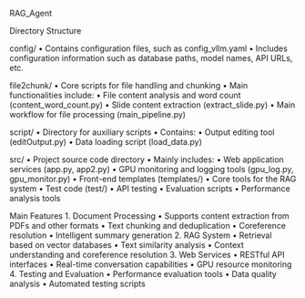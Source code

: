 RAG_Agent

Directory Structure

config/
	•	Contains configuration files, such as config_vllm.yaml
	•	Includes configuration information such as database paths, model names, API URLs, etc.

file2chunk/
	•	Core scripts for file handling and chunking
	•	Main functionalities include:
	•	File content analysis and word count (content_word_count.py)
	•	Slide content extraction (extract_slide.py)
	•	Main workflow for file processing (main_pipeline.py)

script/
	•	Directory for auxiliary scripts
	•	Contains:
	•	Output editing tool (editOutput.py)
	•	Data loading script (load_data.py)

src/
	•	Project source code directory
	•	Mainly includes:
	•	Web application services (app.py, app2.py)
	•	GPU monitoring and logging tools (gpu_log.py, gpu_monitor.py)
	•	Front-end templates (templates/)
	•	Core tools for the RAG system
	•	Test code (test/)
	•	API testing
	•	Evaluation scripts
	•	Performance analysis tools

Main Features
	1.	Document Processing
	•	Supports content extraction from PDFs and other formats
	•	Text chunking and deduplication
	•	Coreference resolution
	•	Intelligent summary generation
	2.	RAG System
	•	Retrieval based on vector databases
	•	Text similarity analysis
	•	Context understanding and coreference resolution
	3.	Web Services
	•	RESTful API interfaces
	•	Real-time conversation capabilities
	•	GPU resource monitoring
	4.	Testing and Evaluation
	•	Performance evaluation tools
	•	Data quality analysis
	•	Automated testing scripts